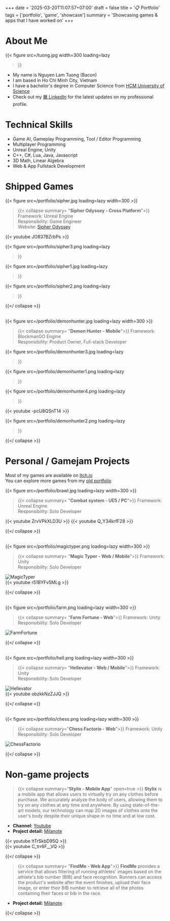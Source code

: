 +++
date = '2025-03-20T11:07:57+07:00'
draft = false
title = '📋 Portfolio'
tags = ['portfolio', 'game', 'showcase']
summary = 'Showcasing games & apps that I have worked on'
+++

# About Me
{{< figure
    src=/tuong.jpg
    width=300
    loading=lazy  
>}}
- My name is Nguyen Lam Tuong (Bacon)
- I am based in Ho Chi Minh City, Vietnam
- I have a bachelor's degree in Computer Science from [HCM University of Science](https://www.ctda.hcmus.edu.vn/vi/educational-program/chuong-trinh-tien-tien/) 
- Check out my [🟦 LinkedIn](https://www.linkedin.com/in/nguyen-lam-tuong-8ab5a7199/) for the latest updates on my professional profile.

# Technical Skills
- Game AI, Gameplay Programming, Tool / Editor Programming
- Multiplayer Programming
- Unreal Engine, Unity
- C++, C#, Lua, Java, Javascript
- 3D Math, Linear Algebra
- Web & App Fullstack Development

# Shipped Games 

{{< figure src=/portfolio/sipher.jpg loading=lazy width=300 >}}
> {{< collapse summary= "**Sipher Odyssey - Cross Platform**">}}
Framework: Unreal Engine\
Responsibility: Game Engineer\
Website: [Sipher Odyssey](https://playsipher.com/)

{{< youtube JO837BZrbPs >}}

{{< figure
    src=/portfolio/sipher3.png
    loading=lazy  
>}}

{{< figure
    src=/portfolio/sipher1.jpg
    loading=lazy  
>}}

{{< figure
    src=/portfolio/sipher2.png
    loading=lazy  
>}}

{{</ collapse >}}

\
{{< figure src=/portfolio/demonhunter.jpg loading=lazy width=300 >}}
> {{< collapse summary= "**Demon Hunter - Mobile**">}}
Framework: BlockmanGO Engine\
Responsibility: Product Owner, Full-stack Developer

{{< figure
    src=/portfolio/demonhunter3.jpg
    loading=lazy  
>}}

{{< figure
    src=/portfolio/demonhunter1.png
    loading=lazy  
>}} 

{{< figure
    src=/portfolio/demonhunter4.png
    loading=lazy  
>}} 

{{< youtube -pcU8QSnT14 >}}

{{< figure
    src=/portfolio/demonhunter2.png
    loading=lazy  
>}} 

{{</ collapse >}}

# Personal / Gamejam Projects 
Most of my games are available on [Itch.io](https://baconxpogo.itch.io/)\
You can explore more games from my [old portfolio](https://app.milanote.com/1NrwH412sKgW0X?p=75Xo0ElaAOu)

{{< figure src=/portfolio/brawl.jpg loading=lazy width=300 >}}
> {{< collapse summary= "**Combat system - UE5 / PC**">}}
Framework: Unreal Engine\
Responsibility: Solo Developer

{{< youtube ZrvVPkXLD3U >}}
{{< youtube Q_Y34krfF28 >}}

{{</ collapse >}}

\
{{< figure src=/portfolio/magictyper.png loading=lazy width=300 >}}
> {{< collapse summary= "**Magic Typer - Web / Mobile**">}}
Framework: Unity\
Responsibility: Solo Developer

![MagicTyper](/portfolio/magictyper1.gif)  
{{< youtube r51BYFv5MLg >}}

{{</ collapse >}}

\
{{< figure src=/portfolio/farm.png loading=lazy width=300 >}}
> {{< collapse summary= "**Farm Fortune - Web**">}}
Framework: Unity\
Responsibility: Solo Developer

![FarmFortune](/portfolio/farm1.gif)

{{</ collapse >}}

\
{{< figure src=/portfolio/hell.png loading=lazy width=300 >}}
> {{< collapse summary= "**Hellevator - Web / Mobile**">}}
Framework: Unity\
Responsibility: Solo Developer

![Hellevator](/portfolio/hell1.gif)  
{{< youtube obzkkNzZJJQ >}}

{{</ collapse >}}

\
{{< figure src=/portfolio/chess.png loading=lazy width=300 >}}
> {{< collapse summary="**Chess Factorio - Web**">}}
Framework: Unity\
Responsibility: Solo Developer

![ChessFactorio](/portfolio/chess.gif)

{{</ collapse >}}

# Non-game projects 
> {{< collapse summary="**Stylix - Mobile App**" open=true >}}
**Stylix** is a mobile app that allows users to virtually try on any clothes before purchase. We accurately analyze the body of users, allowing them to try on any clothes at any time and anywhere. By using state-of-the-art models, our technology can map 2D images of clothes onto the user's body despite their unique shape in no time and at low cost.

- **Channel:** [Youtube](https://www.youtube.com/@stylix858)  
- **Project detail:** [Milanote](https://app.milanote.com/1MWG8m13qH6Bcb?p=NhFW778Zc2K)  

{{< youtube ItTrSkbD95Q >}}  
{{< youtube C_trr6F__VQ >}}  

{{</ collapse >}}

> {{< collapse summary= "**FindMe - Web App**">}}
**FindMe** provides a service that allows filtering of running athletes' images based on the athlete's bib number (BIB) and face recognition. Runners can access the product's website after the event finishes, upload their face image, or enter their BIB number to retrieve all of the photos containing their faces or bib in the race.

- **Project detail:** [Milanote](https://app.milanote.com/1PLTGu19yjlDcO?p=75Xo0ElaAOu)  

{{</ collapse >}}
